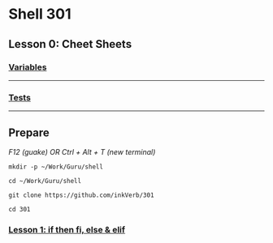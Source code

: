 # Shell 301
## Lesson 0: Cheet Sheets

### [Variables](https://github.com/inkVerb/guru/blob/master/301-shell/Variables.md)
___
### [Tests](https://github.com/inkVerb/guru/blob/master/301-shell/Tests.md)
___
## Prepare

*F12 (guake) OR Ctrl + Alt + T (new terminal)*

`mkdir -p ~/Work/Guru/shell`

`cd ~/Work/Guru/shell`

`git clone https://github.com/inkVerb/301`

`cd 301`

### [Lesson 1: if then fi, else & elif](https://github.com/inkVerb/guru/blob/master/301-shell/Lesson-01.md)
